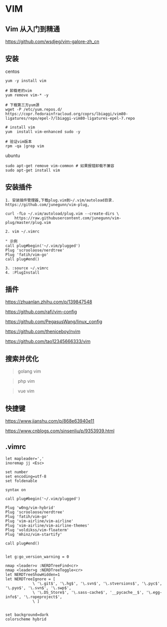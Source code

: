 # VIM

## Vim 从入门到精通
https://github.com/wsdjeg/vim-galore-zh_cn

## 安装
centos
```shell
yum -y install vim

# 卸载老的vim
yum remove vim-* -y

# 下载第三方yum源
wget -P /etc/yum.repos.d/  https://copr.fedorainfracloud.org/coprs/lbiaggi/vim80-ligatures/repo/epel-7/lbiaggi-vim80-ligatures-epel-7.repo

# install vim
yum  install vim-enhanced sudo -y

# 验证vim版本
rpm -qa |grep vim
```

ubuntu
```shell
sudo apt-get remove vim-common # 如果报错卸载不兼容
sudo apt-get install vim
```

## 安装插件
```
1. 安装插件管理器,下载plug.vim到~/.vim/autoload目录. https://github.com/junegunn/vim-plug,

curl -fLo ~/.vim/autoload/plug.vim --create-dirs \
    https://raw.githubusercontent.com/junegunn/vim-plug/master/plug.vim

2. vim ~/.vimrc

" 示例
call plug#begin('~/.vim/plugged')
Plug 'scrooloose/nerdtree'
Plug 'fatih/vim-go'
call plug#end()

3. :source ~/.vimrc
4. :PlugInstall
```

## 插件

https://zhuanlan.zhihu.com/p/139847548

https://github.com/rafi/vim-config

https://github.com/PegasusWang/linux_config

https://github.com/theniceboy/nvim

https://github.com/tao12345666333/vim

## 搜索并优化

> golang vim

> php vim

> vue vim

## 快捷键

https://www.jianshu.com/p/868e63940e11

https://www.cnblogs.com/sinsenliu/p/9353939.html

## .vimrc
```
let mapleader=','
inoremap jj <Esc>

set number
set encoding=utf-8
set foldenable

syntax on

call plug#begin('~/.vim/plugged')

Plug 'w0ng/vim-hybrid'
Plug 'scrooloose/nerdtree'
Plug 'fatih/vim-go'
Plug 'vim-airline/vim-airline'
Plug 'vim-airline/vim-airline-themes'
Plug 'voldikss/vim-floaterm'
Plug 'mhinz/vim-startify'

call plug#end()


let g:go_version_warning = 0

nmap <leader>v :NERDTreeFind<cr>
nmap <leader>g :NERDTreeToggle<cr>
let NERDTreeShowHidden=1
let NERDTreeIgnore = [
            \ '\.git$', '\.hg$', '\.svn$', '\.stversions$', '\.pyc$', '\.pyo$', '\.svn$', '\.swp$',
            \ '\.DS_Store$', '\.sass-cache$', '__pycache__$', '\.egg-info$', '\.ropeproject$',
            \ ]


set background=dark
colorscheme hybrid
```